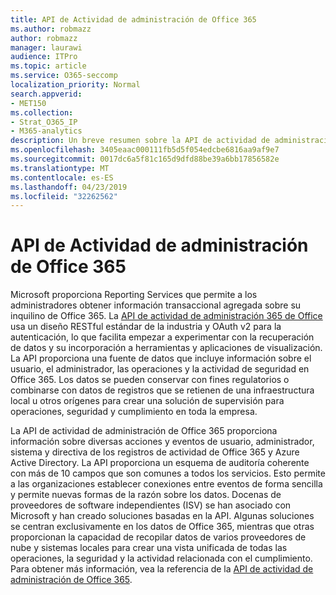 ```yaml
---
title: API de Actividad de administración de Office 365
ms.author: robmazz
author: robmazz
manager: laurawi
audience: ITPro
ms.topic: article
ms.service: O365-seccomp
localization_priority: Normal
search.appverid:
- MET150
ms.collection:
- Strat_O365_IP
- M365-analytics
description: Un breve resumen sobre la API de actividad de administración de Office 365.
ms.openlocfilehash: 3405eaac000111fb5d5f054edcbe6816aa9af9e7
ms.sourcegitcommit: 0017dc6a5f81c165d9dfd88be39a6bb17856582e
ms.translationtype: MT
ms.contentlocale: es-ES
ms.lasthandoff: 04/23/2019
ms.locfileid: "32262562"
---
```

# <a name="office-365-management-activity-api"></a>API de Actividad de administración de Office 365
Microsoft proporciona Reporting Services que permite a los administradores obtener información transaccional agregada sobre su inquilino de Office 365. La [API de actividad de administración 365 de Office](https://docs.microsoft.com/office/office-365-management-api/office-365-management-apis-overview) usa un diseño RESTful estándar de la industria y OAuth v2 para la autenticación, lo que facilita empezar a experimentar con la recuperación de datos y su incorporación a herramientas y aplicaciones de visualización. La API proporciona una fuente de datos que incluye información sobre el usuario, el administrador, las operaciones y la actividad de seguridad en Office 365. Los datos se pueden conservar con fines regulatorios o combinarse con datos de registros que se retienen de una infraestructura local u otros orígenes para crear una solución de supervisión para operaciones, seguridad y cumplimiento en toda la empresa.

La API de actividad de administración de Office 365 proporciona información sobre diversas acciones y eventos de usuario, administrador, sistema y directiva de los registros de actividad de Office 365 y Azure Active Directory. La API proporciona un esquema de auditoría coherente con más de 10 campos que son comunes a todos los servicios. Esto permite a las organizaciones establecer conexiones entre eventos de forma sencilla y permite nuevas formas de la razón sobre los datos. Docenas de proveedores de software independientes (ISV) se han asociado con Microsoft y han creado soluciones basadas en la API. Algunas soluciones se centran exclusivamente en los datos de Office 365, mientras que otras proporcionan la capacidad de recopilar datos de varios proveedores de nube y sistemas locales para crear una vista unificada de todas las operaciones, la seguridad y la actividad relacionada con el cumplimiento. Para obtener más información, vea la referencia de la [API de actividad de administración de Office 365](https://docs.microsoft.com/office/office-365-management-api/office-365-management-activity-api-reference).
